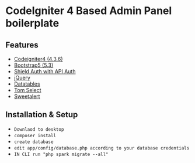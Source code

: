 # CodeIgniter 4 Based Admin Panel boilerplate

## Features

- [Codeigniter4 (4.3.6)](https://codeigniter.com/user_guide/changelogs/v4.3.6.html)
- [Bootstrap5 (5.3)](https://getbootstrap.com/docs/5.3/about/overview/)
- [Shield Auth with API Auth](https://codeigniter4.github.io/shield/)
- [jQuery](https://jquery.com/)
- [Datatables](https://datatables.net/)
- [Tom Select](https://tom-select.js.org/)
- [Sweetalert](https://sweetalert2.github.io/)



## Installation & Setup

- `Downlaod to desktop`
- `composer install`
- `create database`
- `edit app/config/database.php according to your database credentials`
- `IN CLI run "php spark migrate --all"`